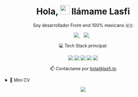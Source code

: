 <h1 align='center'>
  Hola, <img src="https://user-images.githubusercontent.com/1303154/88677602-1635ba80-d120-11ea-84d8-d263ba5fc3c0.gif" width="30"> llámame Lasfi 
</h1>

<p align='center'>
  Soy desarrollador Front-end 100% mexicano 🇲🇽
</p>



<p align='center'>

  <a href="https://www.linkedin.com/in/lasfi/">
    <img src="https://img.shields.io/badge/linkedin-%230077B5.svg?&style=for-the-badge&logo=linkedin&logoColor=white" />
  </a>&nbsp;&nbsp;
  <a href="https:/https://lasfi.to">
    <img src="https://img.shields.io/badge/portafolio-%230077B5.svg?&style=for-the-badge&logo=aboutdotme&logoColor=white" />        
  </a>&nbsp;&nbsp;

</p>

<!--ESTADISTICAS-->
<!-- <p align='center'>
  <a href="#"><img src="https://github-readme-stats.vercel.app/api?username=lasfi&show_icons=true&count_private=true&theme=dark" width="350"></a>
</p> -->

<p align='center'>
  💻 Tech Stack principal:<br/><br/>
  <img src="https://img.shields.io/badge/JavaScript-lightyellow.svg?&style=for-the-badge&logo=javascript&logoColor=black" />
  <img src="https://img.shields.io/badge/SASS-lightpink.svg?&style=for-the-badge&logo=sass&logoColor=white" />
  <img src="https://img.shields.io/badge/React-lightblue.svg?&style=for-the-badge&logo=react&logoColor=white" />
  <img src="https://img.shields.io/badge/Vue-darkgreen.svg?&style=for-the-badge&logo=vuedotjs&logoColor=black" />
  <img src="https://img.shields.io/badge/Firebase-orange.svg?&style=for-the-badge&logo=firebase&logoColor=black" />
  
  
  
 
</p>




<p align='center'>
  📫 Contáctame por <a href='mailto: '> hola@lasfi.to</a>
</p>


<details>
  <summary>📃 Mini CV</summary>




## Experiencia

<!-- <img align="right" src="https://img.shields.io/badge/Python-3498DB?logo=python&logoColor=white" />
 -->


- 👨‍💻 **Desarrollador Front-end**\
📆 2021 - actual\
📍 **Lasfi Studio** - CDMX, Mexico

<!-- ## Technical information

<img align="right" src="https://img.shields.io/badge/Fedora-294172?logo=fedora&logoColor=white" />
<img align="right" src="https://img.shields.io/badge/Ubuntu-E95420?logo=ubuntu&logoColor=white" />
<img align="right" src="https://img.shields.io/badge/Windows-0078D6?logo=windows&logoColor=white" />
<img align="right" src="https://img.shields.io/badge/LinuxMint-5ED72A?logo=linuxmint&logoColor=white" /> -->



</details>

<p align='center'>
  <a href="#"><img src="https://badges.pufler.dev/visits/lasfi/lasfi"></a>
</p>

